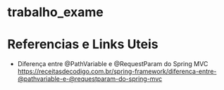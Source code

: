 # trabalho_exame



# Referencias e Links Uteis 

* Diferença entre @PathVariable e @RequestParam do Spring MVC
https://receitasdecodigo.com.br/spring-framework/diferenca-entre-@pathvariable-e-@requestparam-do-spring-mvc
